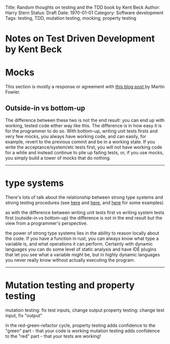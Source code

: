 Title: Random thoughts on testing and the TDD book by Kent Beck
Author: Harry Stern
Status: Draft
Date: 1970-01-01
Category: Software development
Tags: testing, TDD, mutation testing, mocking, property testing

# Notes on Test Driven Development by Kent Beck

# Mocks

This section is mostly a response or agreement with [this blog post ](https://martinfowler.com/articles/mocksArentStubs.html) by Martin Fowler.

## Outside-in vs bottom-up

The difference between these two is not the end result: you can end up with working, tested code either way like this. The difference is in how easy it is for the programmer to do so. With bottom-up, writing unit tests firsts and very few mocks, you always have working code, and can easily, for example, revert to the previous commit and be in a working state. If you write the acceptance/system/etc tests first, you will not have working code for a while and instead continue to pile up failing tests, or, if you use mocks, you simply build a tower of mocks that do nothing. 

---

# type systems

There's lots of talk about the relationship between strong type systems and strong testing procedures (see [here](http://blog.cleancoder.com/uncle-bob/2016/05/01/TypeWars.html) and [here](https://www.facebook.com/notes/kent-beck/functional-tdd-a-clash-of-cultures/472392329460303), and [here]() for some examples)

as with the difference between writing unit tests first vs writing system tests first (outside-in vs bottom-up) the difference is not in the end result but the view from a programmer's perspective.

the power of strong type systems lies in the ability to reason locally about the code. If you have a function in rust, you can always know what type a variable is, and what operations it can perform. Certainly with dynamic languages you can do some level of static analysis and have IDE plugins that let you see what a variable *might* be, but in highly dynamic languages you never really know without actually executing the program.



---
# Mutation testing and property testing

mutation testing: fix test inputs, change output
property testing: change test input, fix "output"

in the red-green-refactor cycle, property testing adds confidence to the "green" part - that your code is working
mutation testing adds confidence to the "red" part - that your tests are working! 
